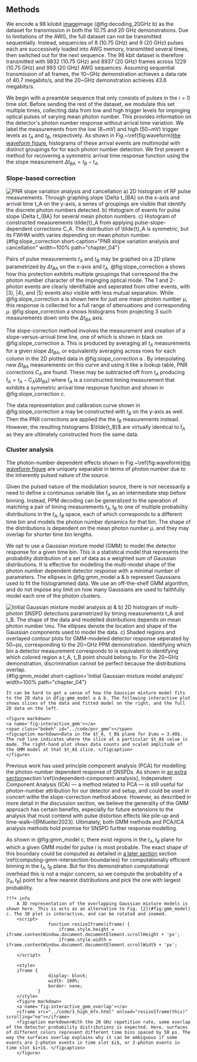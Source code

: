 ## Methods

<!-- In paper -->

We encode a 98 kilobit <span class="html">[image](./section_05_results.md#fig:decoding_20GHz)</span><span class="latex">image (@fig:decoding_20GHz b)</span> as the dataset for transmission in both the 10.75 and 20 GHz demonstrations. Due to limitations of the AWG, the full dataset can not be transmitted sequentially. Instead, sequencies of 8 (10.75 GHz) and 9 (20 GHz) pulses each are successively loaded into AWG memory, transmitted several times, then switched out for the next sequence. The 98 kbit dataset is therefore transmitted with 9832 (10.75 GHz) and 8937 (20 GHz) frames across 1229 (10.75 GHz) and 993 (20 GHz) AWG sequences. Assuming sequential transmission of all frames, the 10~GHz demonstration achieves a data rate of 40.7 megabits/s, and the 20~GHz demonstration achieves 43.6 megabits/s. 

We begin with a preamble sequence that only consists of pulses in the $i = 0$ time slot. Before sending the rest of the dataset, we modulate this set multiple times, collecting data from low and high trigger levels for impinging optical pulses of varying mean photon number. This provides information on the detector's photon number response without arrival time variation. We label the measurements from the low (8~mV) and high (50~mV) trigger levels as $t_A$ and $t_B$, respectively. As shown in <span class="latex"> Fig.~\ref{fig:waveform}</span><span class="html">[the waveform figure](section_03_introduction.md#fig:waveform)</span>, histograms of these arrival events are multimodal with distinct groupings for for each photon number detection. We first present a method for recovering a symmetric arrival time response function using the the slope measurement $\Delta t_{BA} = t_B - t_A$. 

### Slope-based correction

![**PNR slope variation analysis and cancellation** a) 2D histogram of RF pulse measurements. Through graphing slope $\Delta t_{BA}$ on the x-axis and arrival time $t_A$ on the y-axis, a series of groupings are visible that identify the discrete photon numbers detected. b) Histogram of events for pulse slope $\Delta t_{BA}$ for several mean photon numbers. c)  Histogram of constructed measurements $\tilde{t}_A$ from applying pulse-slope-dependent corrections $C_A$. The distribution of $\tilde{t}_A$ is symmetric, but its FWHM width varies depending on mean photon number. ](./figs/slope_cancellation_light.svg){#fig:slope_correction short-caption="PNR slope variation analysis and cancellation" width=100% path="chapter_04"}


Pairs of pulse measurements $t_A$ and $t_B$ may be graphed on a 2D plane parametrized by  $\Delta t_{BA}$ on the x-axis and $t_A$. @fig:slope_correction a shows how this protection exhibits multiple groupings that correspond the the photon number character of the impinging optical mode. The 1 and 2-photon events are clearly identifiable and seperated from other events, with $|3\rangle$, $|4\rangle$, and $|5\rangle$ events also visible with less mutual separation. While @fig:slope_correction a is shown here for just one mean photon number $\mu$, this response is collected for a full range of attenuations and corresponding $\mu$. @fig:slope_correction a shows histograms from projecting 3 such measurements down onto the $\Delta t_{BA}$ axis. 

The slope-correction method involves the measurement and creation of a slope-versus-arrival time line, one of which is shown in black on @fig:slope_correction a. This is produced by averaging all $t_A$ measurements for a given slope $\Delta t_{BA}$, or equivalently averaging across rows for each column in the 2D plotted data in @fig:slope_correction a . By interpolating new $\Delta t_{BA}$ measurements on this curve and using it like a lookup table, PNR corrections $C_A$ are found. These may be subtracted off from $t_A$ producing $\tilde{t}_A = t_A - C_A(\Delta t_{BA})$ where $\tilde{t}_A$ is a constructed timing measurement that exhibits a symmetric arrival time response function and shown in @fig:slope_correction c. 

The data representation and calibration curve shown in @fig:slope_correction a may be constructed with $t_B$ on the y-axis as well. Then the PNR corrections are applied the the $t_B$ measurements instead. However, the resulting histograms $\tilde{t_B}$ are virtually identical to $\tilde{t}_A$ as they are ultimately constructed from the same data. 


### Cluster analysis

The photon-number dependent effects shown in <span class="latex"> Fig.~\ref{fig:waveform}</span><span class="html">[the waveform figure](section_03_introduction.md#fig:waveform)</span> are uniquely separable in terms of photon number due to the inherently pulsed nature of the source. 

Given the pulsed nature of the modulation source, there is not necessarily a need to define a continuous variable like $\tilde{t}_A$ as an intermediate step before binning. Instead, PPM decoding can be generalized to the operation of matching a pair of timing measurements $t_A, t_B$ to one of multiple probability distributions in the $t_A, t_B$ space, each of which corresponds to a different time bin and models the photon number dynamics for that bin. The shape of the distributions is dependent on the mean photon number $\mu$, and they may overlap for shorter time bin lengths. 

<!-- For a light pulse arriving at a given time with respect to a clock, the detector has a certain response function in the 2D $t_A, t_B$ space that may be thought of as a probability distribution (see the 2D histogram in the 1st Gaussian figure). Given there is a model for this distribution in the 2D space, the problem of PPM decoding becomes one of identifying which modeled distribution a given 2D point belongs to, for the set of distributions seperated by the time-bin length along the $t_A$ and $t_B$ axes (Fig. XXc).  -->

We opt to use a Gaussian mixture model (GMM) to model the detector response for a given time bin. This is a statistical model that represents the probability distribution of a set of data as a weighted sum of Gaussian distributions. It is effective for modelling the multi-model shape of the photon number dependent detector response with a minimal number of parameters. The ellipses in @fig:gmm_model a & b represent Gaussians used to fit the histogrammed data.  We use an off-the-shelf GMM algorithm, and do not impose any limit on how many Gaussians are used to faithfully model each one of the photon clusters.

![**Initial Gaussian mixture model analysis** a) & b) 2D histogram of multi-photon SNSPD detections parametrized by timing measurements $t_A$ and $t_B$. The shape of the data and modelled distributions depends on mean photon number $\mu$. The ellipses denote the location and shape of the Gaussian components used to model the data. c) Shaded regions and overlayed contour plots for GMM-modeled detector response seperated by 50~ps, corresponding to the 20~GHz PPM demonstration. Identifying which bin a detector measurement corresponds to is equivalent to identifying which colored region a $t_A, t_B$ point should belong to. For the 20~GHz demonstration, discrimination cannot be perfect because the distributions overlap. ](./figs/gmm_intro_analysis_t_light.svg){#fig:gmm_model short-caption='Initial Gaussian mixture model analysis' width=100% path="chapter_04"}

```{=html}
It can be hard to get a sense of how the Gaussian mixture model fits to the 2D data in @fig:gmm_model a & b. The following interactive plot shows slices of the data and fitted model on the right, and the full 2D data on the left. 

<figure markdown> 
<a name='fig:interactive_gmm'></a> 
<span class="bokeh" id="../code/pnr_gmm"></span>
<figcaption markdown>Data in the $t_A, t_B$ plane for $\mu = 3.48$. The red line indicates where the slice at a particular $t_A$ value is made. The right-hand plot shows data counts and scaled amplitude of the GMM model at that $t_A$ slice. </figcaption>
</figure>
```

Previous work has used principle component analysis (PCA) for modelling the photon-number dependent response of SNSPDs. As shown in <span class="html">[an extra section](./section_07_extra.md#independent-component-analysis)</span><span class="latex">section \ref{independent-component-analysis}</span>, Independent Component Analysis (ICA) — a method related to PCA —  is still useful for photon-number attribution for our detector and setup, and could be used in concert withe the slope-correction method above. However, as described in more detail in the discussion section, we believe the generality of the GMM approach has certain benefits, especially for future extensions to the analysis that must contend with pulse distortion effects like pile-up and time-walk~[@Mueller2023]. Ultimately,  both GMM methods and PCA/ICA analysis methods hold promise for SNSPD further response modelling. 

As shown in @fig:gmm_model c, there exist regions in the $t_A, t_B$ plane for which a given GMM model for pulse $i$ is most probable. The exact shape of this boundary could be computed as detailed in <span class="html">[a later section](./section_07_extra.md#computing-gmm-intersection-boundaries)</span><span class="latex"> section \ref{computing-gmm-intersection-boundaries}</span> for computationally efficient binning in the $t_A, t_B$ plane. But for this demonstration computational overhead this is not a major concern, so we compute the probability of a $[t_A, t_B]$ point for a few nearest distributions and pick the one with largest probability. 

```{=html}
???+ info
    A 3D representation of the overlapping Gaussian mixture models is shown here. This is acts as an alternative to Fig. [2](#fig:gmm_model) c. The 3D plot is interactive, and can be rotated and zoomed.
    <script>
                function resizeIframe(iframe) {
                    iframe.style.height = iframe.contentWindow.document.documentElement.scrollHeight + 'px';
                    iframe.style.width = iframe.contentWindow.document.documentElement.scrollWidth + 'px';
                }
    </script>

    <style>
    iframe {
                display: block;
                width: 100%;
                border: none;
            }
    </style>
    <figure markdown>
    <a name='fig:interactive_gmm_overlap'></a> 
    <iframe src="../code/3_high_mfn.html" onload="resizeIframe(this)" scrolling="no"></iframe>
    <figcaption markdown>With the 20 GHz repetition rate, some overlap of the detector probability distributions is expected. Here, surfaces of different colors represent different time bins spaced by 50 ps. The way the surfaces overlap explains why it can be ambiguous if some events are 2-photon events in time slot $i$, or 3-photon events in time slot $i+1$. </figcaption>
    </figure>
```


